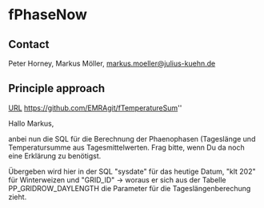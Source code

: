# fPhaseNow

## Contact
Peter Horney, Markus Möller, markus.moeller@julius-kuehn.de

## Principle approach



[URL](ftp://opendata.dwd.de/climate_environment/CDC/observations_germany/phenology/)
https://github.com/EMRAgit/fTemperatureSum''

Hallo Markus, 

anbei nun die SQL für die Berechnung der Phaenophasen (Tageslänge und Temperatursumme aus Tagesmittelwerten.
Frag bitte, wenn Du da noch eine Erklärung zu benötigst.

Übergeben wird hier in der SQL "sysdate" für das heutige Datum, "klt 202" für Winterweizen und "GRID_ID" -> woraus er sich aus der Tabelle PP_GRIDROW_DAYLENGTH die Parameter für die Tageslängenberechung zieht. 
